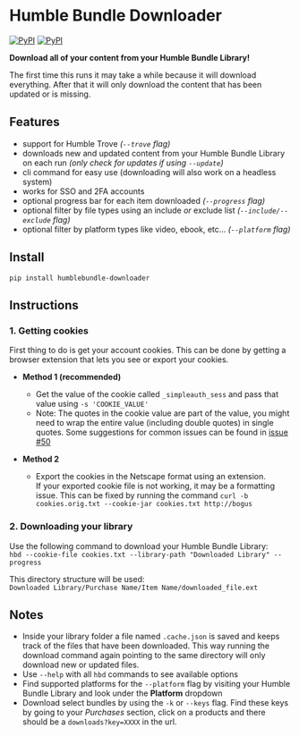 # Humble Bundle Downloader

[![PyPI](https://img.shields.io/pypi/v/humblebundle-downloader.svg)](https://pypi.python.org/pypi/humblebundle-downloader)
[![PyPI](https://img.shields.io/pypi/l/humblebundle-downloader.svg)](https://pypi.python.org/pypi/humblebundle-downloader)

**Download all of your content from your Humble Bundle Library!**  

The first time this runs it may take a while because it will download everything.
After that it will only download the content that has been updated or is missing.  


## Features

- support for Humble Trove _(`--trove` flag)_
- downloads new and updated content from your Humble Bundle Library on each run _(only check for updates if using `--update`)_
- cli command for easy use (downloading will also work on a headless system)
- works for SSO and 2FA accounts
- optional progress bar for each item downloaded _(`--progress` flag)_
- optional filter by file types using an include _or_ exclude list _(`--include/--exclude` flag)_
- optional filter by platform types like video, ebook, etc... _(`--platform` flag)_


## Install

`pip install humblebundle-downloader`


## Instructions


### 1. Getting cookies

First thing to do is get your account cookies.
This can be done by getting a browser extension that lets you see or export your cookies.

- **Method 1 (recommended)**
    - Get the value of the cookie called `_simpleauth_sess` and pass that value using `-s 'COOKIE_VALUE'`
    - Note: The quotes in the cookie value are part of the value, you might need to wrap the entire value
      (including double quotes) in single quotes. Some suggestions for common issues can be found in [issue #50](https://github.com/xtream1101/humblebundle-downloader/issues/50)

- **Method 2**
    - Export the cookies in the Netscape format using an extension.  
      If your exported cookie file is not working, it may be a formatting issue.
      This can be fixed by running the command `curl -b cookies.orig.txt --cookie-jar cookies.txt http://bogus`


### 2. Downloading your library

Use the following command to download your Humble Bundle Library:  
`hbd --cookie-file cookies.txt --library-path "Downloaded Library" --progress`  

This directory structure will be used:  
`Downloaded Library/Purchase Name/Item Name/downloaded_file.ext`


## Notes

- Inside your library folder a file named `.cache.json` is saved and keeps track of the files that have been downloaded.
  This way running the download command again pointing to the same directory will only download new or updated files.
- Use `--help` with all `hbd` commands to see available options
- Find supported platforms for the `--platform` flag by visiting your Humble Bundle Library
  and look under the **Platform** dropdown
- Download select bundles by using the `-k` or `--keys` flag.
  Find these keys by going to your _Purchases_ section,
  click on a products and there should be a `downloads?key=XXXX` in the url.
